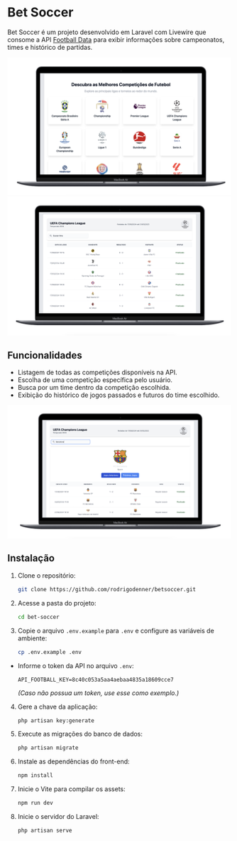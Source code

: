 # Bet Soccer

Bet Soccer é um projeto desenvolvido em Laravel com Livewire que consome a API [Football Data](https://www.football-data.org/) para exibir informações sobre campeonatos, times e histórico de partidas.

<img src="./home.png" alt="Tela inicial do projeto Bet Soccer">

<img src="./jogos.png" alt="Tela inicial do projeto Bet Soccer">

## Funcionalidades

- Listagem de todas as competições disponíveis na API.
- Escolha de uma competição específica pelo usuário.
- Busca por um time dentro da competição escolhida.
- Exibição do histórico de jogos passados e futuros do time escolhido.

<img src="./time.png" alt="Tela inicial do projeto Bet Soccer">

## Instalação

1. Clone o repositório:

   ```sh
   git clone https://github.com/rodrigodenner/betsoccer.git
   ```

2. Acesse a pasta do projeto:

   ```sh
   cd bet-soccer
   ```

3. Copie o arquivo `.env.example` para `.env` e configure as variáveis de ambiente:

   ```sh
   cp .env.example .env
   ```

  - Informe o token da API no arquivo `.env`:
    ```
    API_FOOTBALL_KEY=8c40c053a5aa4aebaa4835a18609cce7
    ```
    *(Caso não possua um token, use esse como exemplo.)*

4. Gere a chave da aplicação:

   ```sh
   php artisan key:generate
   ```

5. Execute as migrações do banco de dados:

   ```sh
   php artisan migrate
   ```

6. Instale as dependências do front-end:

   ```sh
   npm install
   ```

7. Inicie o Vite para compilar os assets:

   ```sh
   npm run dev
   ```

8. Inicie o servidor do Laravel:

   ```sh
   php artisan serve
   ```


